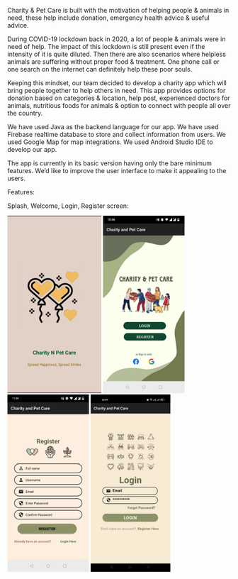 Charity & Pet Care is built with the motivation of helping people & animals in need, these help include donation, emergency health advice & useful advice. 


During COVID-19 lockdown back in 2020, a lot of people & animals were in need of help. The impact of this lockdown is still present even if the intensity of it is quite diluted. Then there are also scenarios where helpless animals are suffering without proper food & treatment. One phone call or one search on the internet can definitely help these poor souls. 
 
Keeping this mindset, our team decided to develop a charity app which will bring people together to help others in need. This app provides options for donation based on categories & location, help post, experienced doctors for animals, nutritious foods for animals & option to connect with people all over the country.


We have used Java as the backend language for our app.  We have used Firebase realtime database to store and collect information from users. We used Google Map for map integrations.  We used Android Studio IDE to develop our app.


The app is currently in its basic version having only the bare minimum features. We’d like to improve the user interface to make it appealing to the users.

Features:

Splash, Welcome, Login, Register screen:


<img src="https://github.com/Saimatonni/Charity-and-Pet-Care/blob/master/iu_ss/splash.jpg" height="400" /> <img src="https://github.com/Saimatonni/Charity-and-Pet-Care/blob/master/iu_ss/welcom.jpg" height="400" /> <img src="https://github.com/Saimatonni/Charity-and-Pet-Care/blob/master/iu_ss/register.jpg" height="400" /> <img src="https://github.com/Saimatonni/Charity-and-Pet-Care/blob/master/iu_ss/login.jpg" height="400" />





